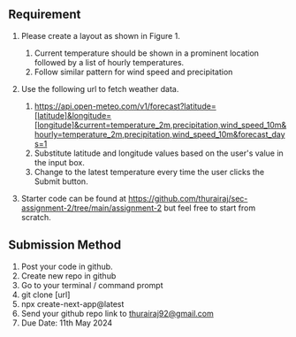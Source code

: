 ## Requirement

1. Please create a layout as shown in Figure 1. 
    1. Current temperature should be shown in a prominent location followed by a list of hourly temperatures. 
    2. Follow similar pattern for wind speed and precipitation 

2. Use the following url to fetch weather data. 
    1. https://api.open-meteo.com/v1/forecast?latitude=[latitude]&longitude=[longitude]&current=temperature_2m,precipitation,wind_speed_10m&hourly=temperature_2m,precipitation,wind_speed_10m&forecast_days=1
    2. Substitute latitude and longitude values based on the user's value in the input box.
    3. Change to the latest temperature every time the user clicks the Submit button. 

3. Starter code can be found at https://github.com/thurairaj/sec-assignment-2/tree/main/assignment-2 but feel free to start from scratch. 

## Submission Method
1. Post your code in github. 
2. Create new repo in github
3. Go to your terminal / command prompt
4. git clone [url]
5. npx create-next-app@latest
6. Send your github repo link to thurairaj92@gmail.com
7. Due Date: 11th May 2024

